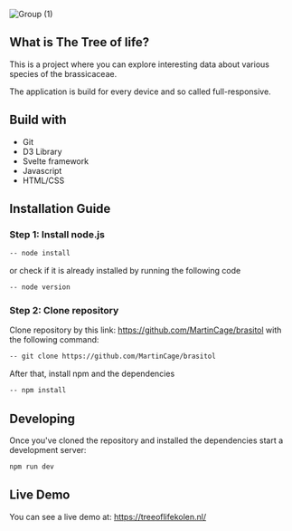 ![Group (1)](https://github.com/MartinCage/brasitol/assets/118127943/388e5faa-5fb8-4fb6-a30f-759e6354b303)
## What is The Tree of life?
This is a project where you can explore interesting data about various species of the brassicaceae.

The application is build for every device and so called full-responsive.

## Build with
- Git
- D3 Library
- Svelte framework
- Javascript
- HTML/CSS

## Installation Guide

### Step 1: Install node.js

```bash
-- node install
```
or check if it is already installed by running the following code

```bash
-- node version
```
### Step 2: Clone repository
Clone repository by this link: https://github.com/MartinCage/brasitol with the following command:
```bash
-- git clone https://github.com/MartinCage/brasitol
```

After that, install npm and the dependencies
```bash
-- npm install
```

## Developing

Once you've cloned the repository and installed the dependencies start a development server:

```bash
npm run dev
```

## Live Demo

You can see a live demo at:
https://treeoflifekolen.nl/
